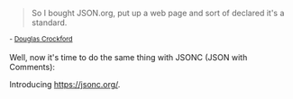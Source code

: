 <div align="left">
  <blockquote>So I bought JSON.org, put up a web page and sort of declared it's a standard.</blockquote>
  <sup>- <a href="https://www.youtube.com/watch?v=kc8BAR7SHJI&t=222s">Douglas Crockford</a> </sup>
</div>
<br />
Well, now it's time to do the same thing with JSONC (JSON with Comments):

Introducing https://jsonc.org/.
